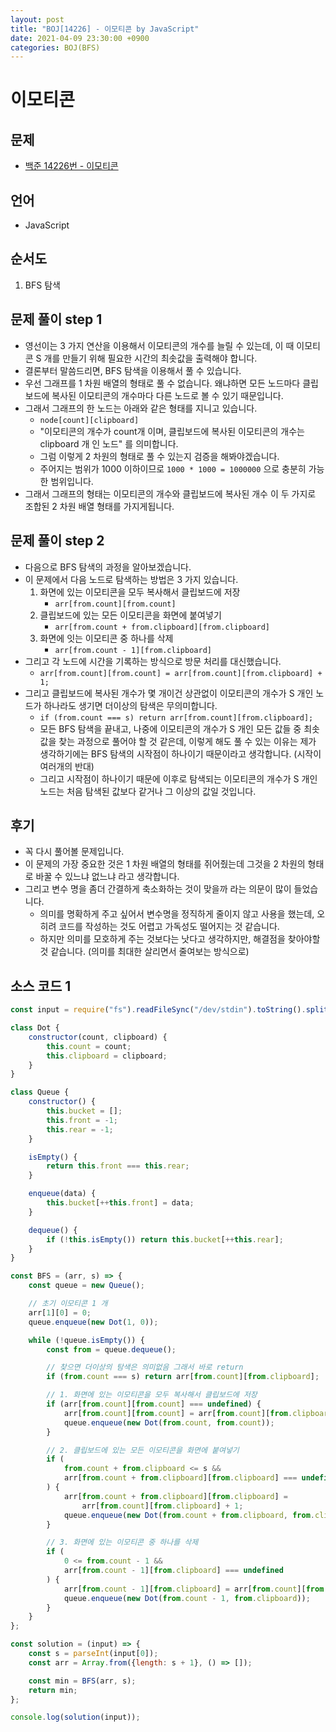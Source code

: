 ```yaml
---
layout: post
title: "BOJ[14226] - 이모티콘 by JavaScript"
date: 2021-04-09 23:30:00 +0900
categories: BOJ(BFS)
---
```


# 이모티콘

## 문제

- [백준 14226번 - 이모티콘](https://www.acmicpc.net/problem/14226)

## 언어

- JavaScript

## 순서도

1. BFS 탐색

## 문제 풀이 step 1

- 영선이는 3 가지 연산을 이용해서 이모티콘의 개수를 늘릴 수 있는데, 이 때 이모티콘 S 개를 만들기 위해 필요한 시간의 최솟값을 출력해야 합니다.
- 결론부터 말씀드리면, BFS 탐색을 이용해서 풀 수 있습니다.
- 우선 그래프를 1 차원 배열의 형태로 풀 수 없습니다. 왜냐하면 모든 노드마다 클립보드에 복사된 이모티콘의 개수마다 다른 노드로 볼 수 있기 때문입니다.
- 그래서 그래프의 한 노드는 아래와 같은 형태를 지니고 있습니다.
  - `node[count][clipboard]`
  - "이모티콘의 개수가 count개 이며, 클립보드에 복사된 이모티콘의 개수는 clipboard 개 인 노드" 를 의미합니다.
  - 그럼 이렇게 2 차원의 형태로 풀 수 있는지 검증을 해봐야겠습니다.
  - 주어지는 범위가 1000 이하이므로 `1000 * 1000 = 1000000` 으로 충분히 가능한 범위입니다.
- 그래서 그래프의 형태는 이모티콘의 개수와 클립보드에 복사된 개수 이 두 가지로 조합된 2 차원 배열 형태를 가지게됩니다.

## 문제 풀이 step 2

- 다음으로 BFS 탐색의 과정을 알아보겠습니다.
- 이 문제에서 다음 노드로 탐색하는 방법은 3 가지 있습니다.
  1.  화면에 있는 이모티콘을 모두 복사해서 클립보드에 저장
      - `arr[from.count][from.count]`
  2.  클립보드에 있는 모든 이모티콘을 화면에 붙여넣기
      - `arr[from.count + from.clipboard][from.clipboard]`
  3.  화면에 잇는 이모티콘 중 하나를 삭제
      - `arr[from.count - 1][from.clipboard]`
- 그리고 각 노드에 시간을 기록하는 방식으로 방문 처리를 대신했습니다.
  - `arr[from.count][from.count] = arr[from.count][from.clipboard] + 1;`
- 그리고 클립보드에 복사된 개수가 몇 개이건 상관없이 이모티콘의 개수가 S 개인 노드가 하나라도 생기면 더이상의 탐색은 무의미합니다.
  - `if (from.count === s) return arr[from.count][from.clipboard];`
  - 모든 BFS 탐색을 끝내고, 나중에 이모티콘의 개수가 S 개인 모든 값들 중 최솟값을 찾는 과정으로 풀어야 할 것 같은데, 이렇게 해도 풀 수 있는 이유는 제가 생각하기에는 BFS 탐색의 시작점이 하나이기 때문이라고 생각합니다. (시작이 여러개의 반대)
  - 그리고 시작점이 하나이기 때문에 이후로 탐색되는 이모티콘의 개수가 S 개인 노드는 처음 탐색된 값보다 같거나 그 이상의 값일 것입니다.

## 후기

- 꼭 다시 풀어볼 문제입니다.
- 이 문제의 가장 중요한 것은 1 차원 배열의 형태를 쥐어줬는데 그것을 2 차원의 형태로 바꿀 수 있느냐 없느냐 라고 생각합니다.
- 그리고 변수 명을 좀더 간결하게 축소화하는 것이 맞을까 라는 의문이 많이 들었습니다.
  - 의미를 명확하게 주고 싶어서 변수명을 정직하게 줄이지 않고 사용을 했는데, 오히려 코드를 작성하는 것도 어렵고 가독성도 떨어지는 것 같습니다.
  - 하지만 의미를 모호하게 주는 것보다는 낫다고 생각하지만, 해결점을 찾아야할 것 같습니다. (의미를 최대한 살리면서 줄여보는 방식으로)

## 소스 코드 1

```jsx
const input = require("fs").readFileSync("/dev/stdin").toString().split("\n");

class Dot {
	constructor(count, clipboard) {
		this.count = count;
		this.clipboard = clipboard;
	}
}

class Queue {
	constructor() {
		this.bucket = [];
		this.front = -1;
		this.rear = -1;
	}

	isEmpty() {
		return this.front === this.rear;
	}

	enqueue(data) {
		this.bucket[++this.front] = data;
	}

	dequeue() {
		if (!this.isEmpty()) return this.bucket[++this.rear];
	}
}

const BFS = (arr, s) => {
	const queue = new Queue();

	// 초기 이모티콘 1 개
	arr[1][0] = 0;
	queue.enqueue(new Dot(1, 0));

	while (!queue.isEmpty()) {
		const from = queue.dequeue();

		// 찾으면 더이상의 탐색은 의미없음 그래서 바로 return
		if (from.count === s) return arr[from.count][from.clipboard];

		// 1. 화면에 있는 이모티콘을 모두 복사해서 클립보드에 저장
		if (arr[from.count][from.count] === undefined) {
			arr[from.count][from.count] = arr[from.count][from.clipboard] + 1;
			queue.enqueue(new Dot(from.count, from.count));
		}

		// 2. 클립보드에 있는 모든 이모티콘을 화면에 붙여넣기
		if (
			from.count + from.clipboard <= s &&
			arr[from.count + from.clipboard][from.clipboard] === undefined
		) {
			arr[from.count + from.clipboard][from.clipboard] =
				arr[from.count][from.clipboard] + 1;
			queue.enqueue(new Dot(from.count + from.clipboard, from.clipboard));
		}

		// 3. 화면에 있는 이모티콘 중 하나를 삭제
		if (
			0 <= from.count - 1 &&
			arr[from.count - 1][from.clipboard] === undefined
		) {
			arr[from.count - 1][from.clipboard] = arr[from.count][from.clipboard] + 1;
			queue.enqueue(new Dot(from.count - 1, from.clipboard));
		}
	}
};

const solution = (input) => {
	const s = parseInt(input[0]);
	const arr = Array.from({length: s + 1}, () => []);

	const min = BFS(arr, s);
	return min;
};

console.log(solution(input));
```
